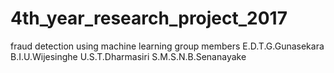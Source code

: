 # 4th_year_research_project_2017
fraud detection using machine learning
group members 
E.D.T.G.Gunasekara
B.I.U.Wijesinghe
U.S.T.Dharmasiri 
S.M.S.N.B.Senanayake
